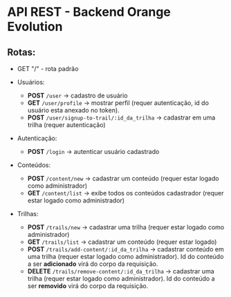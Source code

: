 # API REST - Backend Orange Evolution

## Rotas:
- GET "/" - rota padrão

- Usuários:
	- **POST** `/user` -> cadastro de usuário
	- **GET** `/user/profile` -> mostrar perfil (requer autenticação, id do usuário esta anexado no token). 
	- **POST** `/user/signup-to-trail/:id_da_trilha` -> cadastrar em uma trilha (requer autenticação)

- Autenticação:
	- **POST** `/login` -> autenticar usuário cadastrado

- Conteúdos:
	- **POST** `/content/new` -> cadastrar um conteúdo (requer estar logado como administrador)
	- **GET** `/content/list` -> exibe todos os conteúdos cadastrador (requer estar logado como administrador)

- Trilhas:
	- **POST** `/trails/new` -> cadastrar uma trilha (requer estar logado como administrador)
	- **GET** `/trails/list` -> cadastrar um conteúdo (requer estar logado)
	- **POST** `/trails/add-content/:id_da_trilha` -> cadastrar conteúdo em uma trilha (requer estar logado como administrador). Id do conteúdo a ser **adicionado** virá do corpo da requisição.
	- **DELETE** `/trails/remove-content/:id_da_trilha` -> cadastrar uma trilha (requer estar logado como administrador).  Id do conteúdo a ser **removido** virá do corpo da requisição.